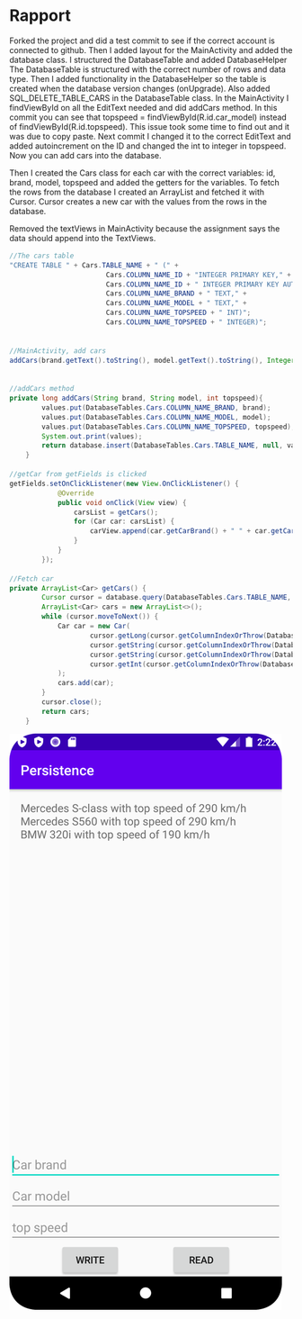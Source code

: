 
# Rapport

Forked the project and did a test commit to see if the correct account is connected to github.
Then I added layout for the MainActivity and added the database class. I structured the DatabaseTable and added DatabaseHelper
The DatabaseTable is structured with the correct number of rows and data type.
Then I added functionality in the DatabaseHelper so the table is created when the database version changes (onUpgrade). Also added SQL_DELETE_TABLE_CARS in the DatabaseTable class.
In the MainActivity I findViewById on all the EditText needed and did addCars method. In this commit you can see that topspeed = findViewById(R.id.car_model) instead of findViewById(R.id.topspeed).
This issue took some time to find out and it was due to copy paste.
Next commit I changed it to the correct EditText and added autoincrement on the ID and changed the int to integer in topspeed. Now you can add cars into the database.

Then I created the Cars class for each car with the correct variables: id, brand, model, topspeed and added the getters for the variables.
To fetch the rows from the database I created an ArrayList<Car> and fetched it with Cursor. Cursor creates a new car with the values from the rows in the database.

Removed the textViews in MainActivity because the assignment says the data should append into the TextViews.

```Java
//The cars table
"CREATE TABLE " + Cars.TABLE_NAME + " (" +
                        Cars.COLUMN_NAME_ID + "INTEGER PRIMARY KEY," +
                        Cars.COLUMN_NAME_ID + " INTEGER PRIMARY KEY AUTOINCREMENT NOT NULL," +
                        Cars.COLUMN_NAME_BRAND + " TEXT," +
                        Cars.COLUMN_NAME_MODEL + " TEXT," +
                        Cars.COLUMN_NAME_TOPSPEED + " INT)";
                        Cars.COLUMN_NAME_TOPSPEED + " INTEGER)";


//MainActivity, add cars
addCars(brand.getText().toString(), model.getText().toString(), Integer.parseInt(topspeed.getText().toString()));


//addCars method
private long addCars(String brand, String model, int topspeed){
        values.put(DatabaseTables.Cars.COLUMN_NAME_BRAND, brand);
        values.put(DatabaseTables.Cars.COLUMN_NAME_MODEL, model);
        values.put(DatabaseTables.Cars.COLUMN_NAME_TOPSPEED, topspeed);
        System.out.print(values);
        return database.insert(DatabaseTables.Cars.TABLE_NAME, null, values);
    }

//getCar from getFields is clicked
getFields.setOnClickListener(new View.OnClickListener() {
            @Override
            public void onClick(View view) {
                carsList = getCars();
                for (Car car: carsList) {
                    carView.append(car.getCarBrand() + " " + car.getCarModel() + " with top speed of " + car.getTopspeedString() + " km/h \n");
                }
            }
        });

//Fetch car
private ArrayList<Car> getCars() {
        Cursor cursor = database.query(DatabaseTables.Cars.TABLE_NAME, null, null, null,null,null,null);
        ArrayList<Car> cars = new ArrayList<>();
        while (cursor.moveToNext()) {
            Car car = new Car(
                    cursor.getLong(cursor.getColumnIndexOrThrow(DatabaseTables.Cars.COLUMN_NAME_ID)),
                    cursor.getString(cursor.getColumnIndexOrThrow(DatabaseTables.Cars.COLUMN_NAME_BRAND)),
                    cursor.getString(cursor.getColumnIndexOrThrow(DatabaseTables.Cars.COLUMN_NAME_MODEL)),
                    cursor.getInt(cursor.getColumnIndexOrThrow(DatabaseTables.Cars.COLUMN_NAME_TOPSPEED))
            );
            cars.add(car);
        }
        cursor.close();
        return cars;
    }

```

![](finalProduct.png)

